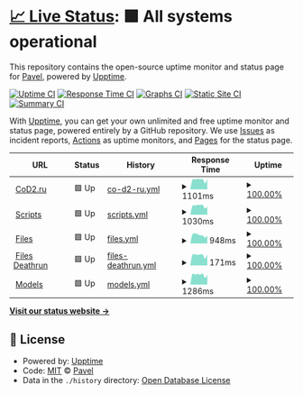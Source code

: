 # [📈 Live Status](https://status.cod2.ru): <!--live status--> **🟩 All systems operational**

This repository contains the open-source uptime monitor and status page for [Pavel](cod2.ru), powered by [Upptime](https://github.com/upptime/upptime).

[![Uptime CI](https://github.com/lonsofore/cod2-ru-uptime/workflows/Uptime%20CI/badge.svg)](https://github.com/lonsofore/cod2-ru-uptime/actions?query=workflow%3A%22Uptime+CI%22)
[![Response Time CI](https://github.com/lonsofore/cod2-ru-uptime/workflows/Response%20Time%20CI/badge.svg)](https://github.com/lonsofore/cod2-ru-uptime/actions?query=workflow%3A%22Response+Time+CI%22)
[![Graphs CI](https://github.com/lonsofore/cod2-ru-uptime/workflows/Graphs%20CI/badge.svg)](https://github.com/lonsofore/cod2-ru-uptime/actions?query=workflow%3A%22Graphs+CI%22)
[![Static Site CI](https://github.com/lonsofore/cod2-ru-uptime/workflows/Static%20Site%20CI/badge.svg)](https://github.com/lonsofore/cod2-ru-uptime/actions?query=workflow%3A%22Static+Site+CI%22)
[![Summary CI](https://github.com/lonsofore/cod2-ru-uptime/workflows/Summary%20CI/badge.svg)](https://github.com/lonsofore/cod2-ru-uptime/actions?query=workflow%3A%22Summary+CI%22)

With [Upptime](https://upptime.js.org), you can get your own unlimited and free uptime monitor and status page, powered entirely by a GitHub repository. We use [Issues](https://github.com/lonsofore/cod2-ru-uptime/issues) as incident reports, [Actions](https://github.com/lonsofore/cod2-ru-uptime/actions) as uptime monitors, and [Pages](https://status.cod2.ru) for the status page.

<!--start: status pages-->
<!-- This summary is generated by Upptime (https://github.com/upptime/upptime) -->
<!-- Do not edit this manually, your changes will be overwritten -->
<!-- prettier-ignore -->
| URL | Status | History | Response Time | Uptime |
| --- | ------ | ------- | ------------- | ------ |
| <img alt="" src="https://favicons.githubusercontent.com/cod2.ru" height="13"> [CoD2.ru](https://cod2.ru) | 🟩 Up | [co-d2-ru.yml](https://github.com/Lonsofore/cod2-ru-uptime/commits/HEAD/history/co-d2-ru.yml) | <details><summary><img alt="Response time graph" src="./graphs/co-d2-ru/response-time-week.png" height="20"> 1101ms</summary><br><a href="https://status.cod2.ru/history/co-d2-ru"><img alt="Response time 1051" src="https://img.shields.io/endpoint?url=https%3A%2F%2Fraw.githubusercontent.com%2FLonsofore%2Fcod2-ru-uptime%2FHEAD%2Fapi%2Fco-d2-ru%2Fresponse-time.json"></a><br><a href="https://status.cod2.ru/history/co-d2-ru"><img alt="24-hour response time 751" src="https://img.shields.io/endpoint?url=https%3A%2F%2Fraw.githubusercontent.com%2FLonsofore%2Fcod2-ru-uptime%2FHEAD%2Fapi%2Fco-d2-ru%2Fresponse-time-day.json"></a><br><a href="https://status.cod2.ru/history/co-d2-ru"><img alt="7-day response time 1101" src="https://img.shields.io/endpoint?url=https%3A%2F%2Fraw.githubusercontent.com%2FLonsofore%2Fcod2-ru-uptime%2FHEAD%2Fapi%2Fco-d2-ru%2Fresponse-time-week.json"></a><br><a href="https://status.cod2.ru/history/co-d2-ru"><img alt="30-day response time 1042" src="https://img.shields.io/endpoint?url=https%3A%2F%2Fraw.githubusercontent.com%2FLonsofore%2Fcod2-ru-uptime%2FHEAD%2Fapi%2Fco-d2-ru%2Fresponse-time-month.json"></a><br><a href="https://status.cod2.ru/history/co-d2-ru"><img alt="1-year response time 1051" src="https://img.shields.io/endpoint?url=https%3A%2F%2Fraw.githubusercontent.com%2FLonsofore%2Fcod2-ru-uptime%2FHEAD%2Fapi%2Fco-d2-ru%2Fresponse-time-year.json"></a></details> | <details><summary><a href="https://status.cod2.ru/history/co-d2-ru">100.00%</a></summary><a href="https://status.cod2.ru/history/co-d2-ru"><img alt="All-time uptime 99.96%" src="https://img.shields.io/endpoint?url=https%3A%2F%2Fraw.githubusercontent.com%2FLonsofore%2Fcod2-ru-uptime%2FHEAD%2Fapi%2Fco-d2-ru%2Fuptime.json"></a><br><a href="https://status.cod2.ru/history/co-d2-ru"><img alt="24-hour uptime 100.00%" src="https://img.shields.io/endpoint?url=https%3A%2F%2Fraw.githubusercontent.com%2FLonsofore%2Fcod2-ru-uptime%2FHEAD%2Fapi%2Fco-d2-ru%2Fuptime-day.json"></a><br><a href="https://status.cod2.ru/history/co-d2-ru"><img alt="7-day uptime 100.00%" src="https://img.shields.io/endpoint?url=https%3A%2F%2Fraw.githubusercontent.com%2FLonsofore%2Fcod2-ru-uptime%2FHEAD%2Fapi%2Fco-d2-ru%2Fuptime-week.json"></a><br><a href="https://status.cod2.ru/history/co-d2-ru"><img alt="30-day uptime 100.00%" src="https://img.shields.io/endpoint?url=https%3A%2F%2Fraw.githubusercontent.com%2FLonsofore%2Fcod2-ru-uptime%2FHEAD%2Fapi%2Fco-d2-ru%2Fuptime-month.json"></a><br><a href="https://status.cod2.ru/history/co-d2-ru"><img alt="1-year uptime 99.96%" src="https://img.shields.io/endpoint?url=https%3A%2F%2Fraw.githubusercontent.com%2FLonsofore%2Fcod2-ru-uptime%2FHEAD%2Fapi%2Fco-d2-ru%2Fuptime-year.json"></a></details>
| <img alt="" src="https://favicons.githubusercontent.com/script.cod2.ru" height="13"> [Scripts](https://script.cod2.ru) | 🟩 Up | [scripts.yml](https://github.com/Lonsofore/cod2-ru-uptime/commits/HEAD/history/scripts.yml) | <details><summary><img alt="Response time graph" src="./graphs/scripts/response-time-week.png" height="20"> 1030ms</summary><br><a href="https://status.cod2.ru/history/scripts"><img alt="Response time 998" src="https://img.shields.io/endpoint?url=https%3A%2F%2Fraw.githubusercontent.com%2FLonsofore%2Fcod2-ru-uptime%2FHEAD%2Fapi%2Fscripts%2Fresponse-time.json"></a><br><a href="https://status.cod2.ru/history/scripts"><img alt="24-hour response time 734" src="https://img.shields.io/endpoint?url=https%3A%2F%2Fraw.githubusercontent.com%2FLonsofore%2Fcod2-ru-uptime%2FHEAD%2Fapi%2Fscripts%2Fresponse-time-day.json"></a><br><a href="https://status.cod2.ru/history/scripts"><img alt="7-day response time 1030" src="https://img.shields.io/endpoint?url=https%3A%2F%2Fraw.githubusercontent.com%2FLonsofore%2Fcod2-ru-uptime%2FHEAD%2Fapi%2Fscripts%2Fresponse-time-week.json"></a><br><a href="https://status.cod2.ru/history/scripts"><img alt="30-day response time 961" src="https://img.shields.io/endpoint?url=https%3A%2F%2Fraw.githubusercontent.com%2FLonsofore%2Fcod2-ru-uptime%2FHEAD%2Fapi%2Fscripts%2Fresponse-time-month.json"></a><br><a href="https://status.cod2.ru/history/scripts"><img alt="1-year response time 998" src="https://img.shields.io/endpoint?url=https%3A%2F%2Fraw.githubusercontent.com%2FLonsofore%2Fcod2-ru-uptime%2FHEAD%2Fapi%2Fscripts%2Fresponse-time-year.json"></a></details> | <details><summary><a href="https://status.cod2.ru/history/scripts">100.00%</a></summary><a href="https://status.cod2.ru/history/scripts"><img alt="All-time uptime 99.96%" src="https://img.shields.io/endpoint?url=https%3A%2F%2Fraw.githubusercontent.com%2FLonsofore%2Fcod2-ru-uptime%2FHEAD%2Fapi%2Fscripts%2Fuptime.json"></a><br><a href="https://status.cod2.ru/history/scripts"><img alt="24-hour uptime 100.00%" src="https://img.shields.io/endpoint?url=https%3A%2F%2Fraw.githubusercontent.com%2FLonsofore%2Fcod2-ru-uptime%2FHEAD%2Fapi%2Fscripts%2Fuptime-day.json"></a><br><a href="https://status.cod2.ru/history/scripts"><img alt="7-day uptime 100.00%" src="https://img.shields.io/endpoint?url=https%3A%2F%2Fraw.githubusercontent.com%2FLonsofore%2Fcod2-ru-uptime%2FHEAD%2Fapi%2Fscripts%2Fuptime-week.json"></a><br><a href="https://status.cod2.ru/history/scripts"><img alt="30-day uptime 100.00%" src="https://img.shields.io/endpoint?url=https%3A%2F%2Fraw.githubusercontent.com%2FLonsofore%2Fcod2-ru-uptime%2FHEAD%2Fapi%2Fscripts%2Fuptime-month.json"></a><br><a href="https://status.cod2.ru/history/scripts"><img alt="1-year uptime 99.96%" src="https://img.shields.io/endpoint?url=https%3A%2F%2Fraw.githubusercontent.com%2FLonsofore%2Fcod2-ru-uptime%2FHEAD%2Fapi%2Fscripts%2Fuptime-year.json"></a></details>
| <img alt="" src="https://favicons.githubusercontent.com/files.cod2.ru" height="13"> [Files](https://files.cod2.ru) | 🟩 Up | [files.yml](https://github.com/Lonsofore/cod2-ru-uptime/commits/HEAD/history/files.yml) | <details><summary><img alt="Response time graph" src="./graphs/files/response-time-week.png" height="20"> 948ms</summary><br><a href="https://status.cod2.ru/history/files"><img alt="Response time 988" src="https://img.shields.io/endpoint?url=https%3A%2F%2Fraw.githubusercontent.com%2FLonsofore%2Fcod2-ru-uptime%2FHEAD%2Fapi%2Ffiles%2Fresponse-time.json"></a><br><a href="https://status.cod2.ru/history/files"><img alt="24-hour response time 654" src="https://img.shields.io/endpoint?url=https%3A%2F%2Fraw.githubusercontent.com%2FLonsofore%2Fcod2-ru-uptime%2FHEAD%2Fapi%2Ffiles%2Fresponse-time-day.json"></a><br><a href="https://status.cod2.ru/history/files"><img alt="7-day response time 948" src="https://img.shields.io/endpoint?url=https%3A%2F%2Fraw.githubusercontent.com%2FLonsofore%2Fcod2-ru-uptime%2FHEAD%2Fapi%2Ffiles%2Fresponse-time-week.json"></a><br><a href="https://status.cod2.ru/history/files"><img alt="30-day response time 949" src="https://img.shields.io/endpoint?url=https%3A%2F%2Fraw.githubusercontent.com%2FLonsofore%2Fcod2-ru-uptime%2FHEAD%2Fapi%2Ffiles%2Fresponse-time-month.json"></a><br><a href="https://status.cod2.ru/history/files"><img alt="1-year response time 988" src="https://img.shields.io/endpoint?url=https%3A%2F%2Fraw.githubusercontent.com%2FLonsofore%2Fcod2-ru-uptime%2FHEAD%2Fapi%2Ffiles%2Fresponse-time-year.json"></a></details> | <details><summary><a href="https://status.cod2.ru/history/files">100.00%</a></summary><a href="https://status.cod2.ru/history/files"><img alt="All-time uptime 99.96%" src="https://img.shields.io/endpoint?url=https%3A%2F%2Fraw.githubusercontent.com%2FLonsofore%2Fcod2-ru-uptime%2FHEAD%2Fapi%2Ffiles%2Fuptime.json"></a><br><a href="https://status.cod2.ru/history/files"><img alt="24-hour uptime 100.00%" src="https://img.shields.io/endpoint?url=https%3A%2F%2Fraw.githubusercontent.com%2FLonsofore%2Fcod2-ru-uptime%2FHEAD%2Fapi%2Ffiles%2Fuptime-day.json"></a><br><a href="https://status.cod2.ru/history/files"><img alt="7-day uptime 100.00%" src="https://img.shields.io/endpoint?url=https%3A%2F%2Fraw.githubusercontent.com%2FLonsofore%2Fcod2-ru-uptime%2FHEAD%2Fapi%2Ffiles%2Fuptime-week.json"></a><br><a href="https://status.cod2.ru/history/files"><img alt="30-day uptime 100.00%" src="https://img.shields.io/endpoint?url=https%3A%2F%2Fraw.githubusercontent.com%2FLonsofore%2Fcod2-ru-uptime%2FHEAD%2Fapi%2Ffiles%2Fuptime-month.json"></a><br><a href="https://status.cod2.ru/history/files"><img alt="1-year uptime 99.96%" src="https://img.shields.io/endpoint?url=https%3A%2F%2Fraw.githubusercontent.com%2FLonsofore%2Fcod2-ru-uptime%2FHEAD%2Fapi%2Ffiles%2Fuptime-year.json"></a></details>
| <img alt="" src="https://favicons.githubusercontent.com/files.cod2.ru" height="13"> [Files Deathrun](https://files.cod2.ru/servers/dr/blank.jpg) | 🟩 Up | [files-deathrun.yml](https://github.com/Lonsofore/cod2-ru-uptime/commits/HEAD/history/files-deathrun.yml) | <details><summary><img alt="Response time graph" src="./graphs/files-deathrun/response-time-week.png" height="20"> 171ms</summary><br><a href="https://status.cod2.ru/history/files-deathrun"><img alt="Response time 169" src="https://img.shields.io/endpoint?url=https%3A%2F%2Fraw.githubusercontent.com%2FLonsofore%2Fcod2-ru-uptime%2FHEAD%2Fapi%2Ffiles-deathrun%2Fresponse-time.json"></a><br><a href="https://status.cod2.ru/history/files-deathrun"><img alt="24-hour response time 126" src="https://img.shields.io/endpoint?url=https%3A%2F%2Fraw.githubusercontent.com%2FLonsofore%2Fcod2-ru-uptime%2FHEAD%2Fapi%2Ffiles-deathrun%2Fresponse-time-day.json"></a><br><a href="https://status.cod2.ru/history/files-deathrun"><img alt="7-day response time 171" src="https://img.shields.io/endpoint?url=https%3A%2F%2Fraw.githubusercontent.com%2FLonsofore%2Fcod2-ru-uptime%2FHEAD%2Fapi%2Ffiles-deathrun%2Fresponse-time-week.json"></a><br><a href="https://status.cod2.ru/history/files-deathrun"><img alt="30-day response time 169" src="https://img.shields.io/endpoint?url=https%3A%2F%2Fraw.githubusercontent.com%2FLonsofore%2Fcod2-ru-uptime%2FHEAD%2Fapi%2Ffiles-deathrun%2Fresponse-time-month.json"></a><br><a href="https://status.cod2.ru/history/files-deathrun"><img alt="1-year response time 169" src="https://img.shields.io/endpoint?url=https%3A%2F%2Fraw.githubusercontent.com%2FLonsofore%2Fcod2-ru-uptime%2FHEAD%2Fapi%2Ffiles-deathrun%2Fresponse-time-year.json"></a></details> | <details><summary><a href="https://status.cod2.ru/history/files-deathrun">100.00%</a></summary><a href="https://status.cod2.ru/history/files-deathrun"><img alt="All-time uptime 99.96%" src="https://img.shields.io/endpoint?url=https%3A%2F%2Fraw.githubusercontent.com%2FLonsofore%2Fcod2-ru-uptime%2FHEAD%2Fapi%2Ffiles-deathrun%2Fuptime.json"></a><br><a href="https://status.cod2.ru/history/files-deathrun"><img alt="24-hour uptime 100.00%" src="https://img.shields.io/endpoint?url=https%3A%2F%2Fraw.githubusercontent.com%2FLonsofore%2Fcod2-ru-uptime%2FHEAD%2Fapi%2Ffiles-deathrun%2Fuptime-day.json"></a><br><a href="https://status.cod2.ru/history/files-deathrun"><img alt="7-day uptime 100.00%" src="https://img.shields.io/endpoint?url=https%3A%2F%2Fraw.githubusercontent.com%2FLonsofore%2Fcod2-ru-uptime%2FHEAD%2Fapi%2Ffiles-deathrun%2Fuptime-week.json"></a><br><a href="https://status.cod2.ru/history/files-deathrun"><img alt="30-day uptime 100.00%" src="https://img.shields.io/endpoint?url=https%3A%2F%2Fraw.githubusercontent.com%2FLonsofore%2Fcod2-ru-uptime%2FHEAD%2Fapi%2Ffiles-deathrun%2Fuptime-month.json"></a><br><a href="https://status.cod2.ru/history/files-deathrun"><img alt="1-year uptime 99.96%" src="https://img.shields.io/endpoint?url=https%3A%2F%2Fraw.githubusercontent.com%2FLonsofore%2Fcod2-ru-uptime%2FHEAD%2Fapi%2Ffiles-deathrun%2Fuptime-year.json"></a></details>
| <img alt="" src="https://favicons.githubusercontent.com/models.cod2.ru" height="13"> [Models](https://models.cod2.ru) | 🟩 Up | [models.yml](https://github.com/Lonsofore/cod2-ru-uptime/commits/HEAD/history/models.yml) | <details><summary><img alt="Response time graph" src="./graphs/models/response-time-week.png" height="20"> 1286ms</summary><br><a href="https://status.cod2.ru/history/models"><img alt="Response time 1296" src="https://img.shields.io/endpoint?url=https%3A%2F%2Fraw.githubusercontent.com%2FLonsofore%2Fcod2-ru-uptime%2FHEAD%2Fapi%2Fmodels%2Fresponse-time.json"></a><br><a href="https://status.cod2.ru/history/models"><img alt="24-hour response time 935" src="https://img.shields.io/endpoint?url=https%3A%2F%2Fraw.githubusercontent.com%2FLonsofore%2Fcod2-ru-uptime%2FHEAD%2Fapi%2Fmodels%2Fresponse-time-day.json"></a><br><a href="https://status.cod2.ru/history/models"><img alt="7-day response time 1286" src="https://img.shields.io/endpoint?url=https%3A%2F%2Fraw.githubusercontent.com%2FLonsofore%2Fcod2-ru-uptime%2FHEAD%2Fapi%2Fmodels%2Fresponse-time-week.json"></a><br><a href="https://status.cod2.ru/history/models"><img alt="30-day response time 1254" src="https://img.shields.io/endpoint?url=https%3A%2F%2Fraw.githubusercontent.com%2FLonsofore%2Fcod2-ru-uptime%2FHEAD%2Fapi%2Fmodels%2Fresponse-time-month.json"></a><br><a href="https://status.cod2.ru/history/models"><img alt="1-year response time 1296" src="https://img.shields.io/endpoint?url=https%3A%2F%2Fraw.githubusercontent.com%2FLonsofore%2Fcod2-ru-uptime%2FHEAD%2Fapi%2Fmodels%2Fresponse-time-year.json"></a></details> | <details><summary><a href="https://status.cod2.ru/history/models">100.00%</a></summary><a href="https://status.cod2.ru/history/models"><img alt="All-time uptime 99.97%" src="https://img.shields.io/endpoint?url=https%3A%2F%2Fraw.githubusercontent.com%2FLonsofore%2Fcod2-ru-uptime%2FHEAD%2Fapi%2Fmodels%2Fuptime.json"></a><br><a href="https://status.cod2.ru/history/models"><img alt="24-hour uptime 100.00%" src="https://img.shields.io/endpoint?url=https%3A%2F%2Fraw.githubusercontent.com%2FLonsofore%2Fcod2-ru-uptime%2FHEAD%2Fapi%2Fmodels%2Fuptime-day.json"></a><br><a href="https://status.cod2.ru/history/models"><img alt="7-day uptime 100.00%" src="https://img.shields.io/endpoint?url=https%3A%2F%2Fraw.githubusercontent.com%2FLonsofore%2Fcod2-ru-uptime%2FHEAD%2Fapi%2Fmodels%2Fuptime-week.json"></a><br><a href="https://status.cod2.ru/history/models"><img alt="30-day uptime 100.00%" src="https://img.shields.io/endpoint?url=https%3A%2F%2Fraw.githubusercontent.com%2FLonsofore%2Fcod2-ru-uptime%2FHEAD%2Fapi%2Fmodels%2Fuptime-month.json"></a><br><a href="https://status.cod2.ru/history/models"><img alt="1-year uptime 99.97%" src="https://img.shields.io/endpoint?url=https%3A%2F%2Fraw.githubusercontent.com%2FLonsofore%2Fcod2-ru-uptime%2FHEAD%2Fapi%2Fmodels%2Fuptime-year.json"></a></details>

<!--end: status pages-->

[**Visit our status website →**](https://status.cod2.ru)

## 📄 License

- Powered by: [Upptime](https://github.com/upptime/upptime)
- Code: [MIT](./LICENSE) © [Pavel](cod2.ru)
- Data in the `./history` directory: [Open Database License](https://opendatacommons.org/licenses/odbl/1-0/)
